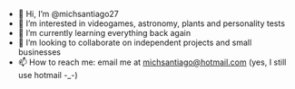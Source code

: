 - 👋 Hi, I’m @michsantiago27
- 👀 I’m interested in videogames, astronomy, plants and personality tests
- 🌱 I’m currently learning everything back again
- 💞️ I’m looking to collaborate on independent projects and small businesses
- 📫 How to reach me: email me at michsantiago@hotmail.com (yes, I still use hotmail -_-)

<!---
michsantiago27/michsantiago27 is a ✨ special ✨ repository because its `README.md` (this file) appears on your GitHub profile.
You can click the Preview link to take a look at your changes.
--->
